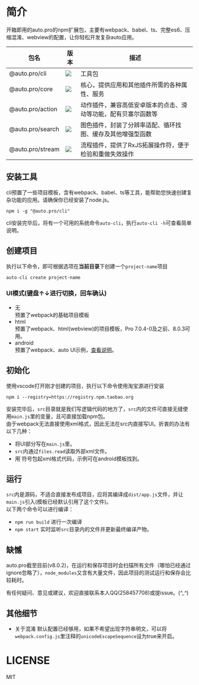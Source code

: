 # 简介
开箱即用的auto.pro的npm扩展包，主要有webpack、babel、ts、完整es6、压缩混淆、webview的配置，让你轻松开发复杂auto应用。

包名 | 版本 |  描述  
-|-|-
@auto.pro/cli | ![](https://img.shields.io/npm/v/@auto.pro/cli.svg) | 工具包 |
@auto.pro/core | ![](https://img.shields.io/npm/v/@auto.pro/core.svg) | 核心，提供应用和其他插件所需的各种属性、服务 |
@auto.pro/action | ![](https://img.shields.io/npm/v/@auto.pro/action.svg) | 动作插件，兼容高低安卓版本的点击、滑动等功能，配有贝塞尔函数等 |
@auto.pro/search | ![](https://img.shields.io/npm/v/@auto.pro/search.svg) | 图色插件，封装了分辨率适配、循环找图、缓存及其他增强型函数 |
@auto.pro/stream | ![](https://img.shields.io/npm/v/@auto.pro/stream.svg) | 流程插件，提供了RxJS拓展操作符，便于检验和重做失效操作 |

## 安装工具
cli预置了一些项目模板，含有webpack、babel、ts等工具，能帮助您快速创建复杂功能的应用。请确保你已经安装了node.js。
```
npm i -g "@auto.pro/cli"
```
cli安装完毕后，将有一个可用的系统命令```auto-cli```，执行```auto-cli -h```可查看简单说明。

## 创建项目

执行以下命令，即可根据选项在**当前目录**下创建一个```project-name```项目
```
auto-cli create project-name
```
### UI模式(键盘↑↓进行切换，回车确认)
- 无  
预置了webpack的基础项目模板  
- html  
预置了webpack、html(webview)的项目模板，Pro 7.0.4-0及之前、8.0.3可用。
- android  
预置了webpack、auto UI示例，[查看说明](https://github.com/molysama/auto-template-android)。

## 初始化
使用vscode打开刚才创建的项目，执行以下命令使用淘宝源进行安装
```
npm i --registry=https://registry.npm.taobao.org
```

安装完毕后，```src```目录就是我们写逻辑代码的地方了，```src```内的文件可直接无缝使用```main.js```里的变量，且可直接加载npm包。  
由于webpack无法直接使用xml格式，因此无法在src内直接写UI。折衷的办法有以下几种：
- 将UI部分写在```main.js```里。
- ```src```内通过```files.read```读取外部xml文件。
- 用\`符号包起xml格式代码，示例可在android模板找到。

## 运行
```src```内是源码，不适合直接发布成项目，应将其编译成```dist/app.js```文件，并让```main.js```引入(模板已经默认引用了这个文件)。  
以下两个命令可以进行编译：
- ```npm run build``` 进行一次编译
- ```npm start``` 实时监听```src```目录内的文件并更新最终编译产物。

## 缺憾
auto.pro截至目前(v8.0.2)，在运行和保存项目时会扫描所有文件（哪怕已经通过ignore忽略了），```node_modules```又含有大量文件，因此项目的测试运行和保存会比较耗时。

有任何疑问、意见或建议，欢迎直接联系本人QQ(258457708)或提issue。(*^_^*)

## 其他细节
- 关于混淆 默认配置已经够用，如果不希望出现字符串明文，可以将```webpack.config.js```里注释的```unicodeEscapeSequence```设为true来开启。

# LICENSE
MIT
